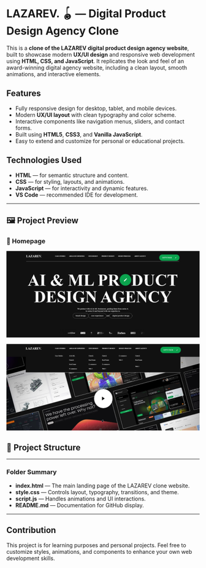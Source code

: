 # LAZAREV. 🪀 — Digital Product Design Agency Clone

This is a **clone of the LAZAREV digital product design agency website**, built to showcase modern **UX/UI design** and responsive web development using **HTML, CSS, and JavaScript**. It replicates the look and feel of an award-winning digital agency website, including a clean layout, smooth animations, and interactive elements.

## Features

- Fully responsive design for desktop, tablet, and mobile devices.
- Modern **UX/UI layout** with clean typography and color scheme.
- Interactive components like navigation menus, sliders, and contact forms.
- Built using **HTML5**, **CSS3**, and **Vanilla JavaScript**.
- Easy to extend and customize for personal or educational projects.

## Technologies Used

- **HTML** — for semantic structure and content.  
- **CSS** — for styling, layouts, and animations.  
- **JavaScript** — for interactivity and dynamic features.  
- **VS Code** — recommended IDE for development.
---

## 🖼️ Project Preview

### 🔹 Homepage
![Homepage Preview](https://github.com/DheerajPandey88/Digital-product/blob/02d99be312b4d8c348e8b377d484e22a6d40ff65/Screenshot%202025-10-17%20013533.png)  

![Work Section](https://github.com/DheerajPandey88/Digital-product/blob/02d99be312b4d8c348e8b377d484e22a6d40ff65/Screenshot%202025-10-17%20013633.png)   

## 📁 Project Structure

---

###  Folder Summary

- **index.html** — The main landing page of the LAZAREV clone website.  
- **style.css** — Controls layout, typography, transitions, and theme.  
- **script.js** — Handles animations and UI interactions.  
- **README.md** — Documentation for GitHub display.  

---

## Contribution
This project is for learning purposes and personal projects. Feel free to customize styles, animations, and components to enhance your own web development skills.
